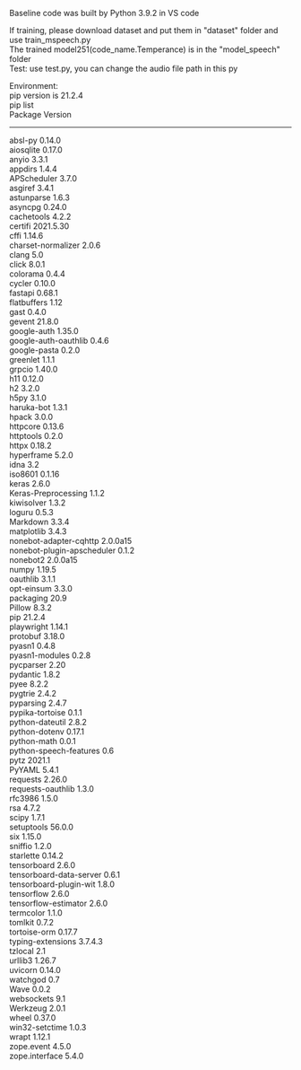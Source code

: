 Baseline code was built by Python 3.9.2 in VS code  
  
If training, please download dataset and put them in "dataset" folder and use train_mspeech.py    
The trained model251(code_name.Temperance) is in the "model_speech" folder  
Test: use test.py, you can change the audio file path in this py  
  
Environment:  
pip version is 21.2.4  
pip list  
Package                    Version  
-------------------------- ---------  
absl-py                    0.14.0  
aiosqlite                  0.17.0  
anyio                      3.3.1  
appdirs                    1.4.4  
APScheduler                3.7.0  
asgiref                    3.4.1  
astunparse                 1.6.3  
asyncpg                    0.24.0  
cachetools                 4.2.2  
certifi                    2021.5.30  
cffi                       1.14.6  
charset-normalizer         2.0.6  
clang                      5.0  
click                      8.0.1  
colorama                   0.4.4  
cycler                     0.10.0  
fastapi                    0.68.1  
flatbuffers                1.12  
gast                       0.4.0  
gevent                     21.8.0  
google-auth                1.35.0  
google-auth-oauthlib       0.4.6  
google-pasta               0.2.0  
greenlet                   1.1.1  
grpcio                     1.40.0  
h11                        0.12.0  
h2                         3.2.0  
h5py                       3.1.0  
haruka-bot                 1.3.1  
hpack                      3.0.0  
httpcore                   0.13.6  
httptools                  0.2.0  
httpx                      0.18.2  
hyperframe                 5.2.0  
idna                       3.2  
iso8601                    0.1.16  
keras                      2.6.0  
Keras-Preprocessing        1.1.2  
kiwisolver                 1.3.2  
loguru                     0.5.3  
Markdown                   3.3.4  
matplotlib                 3.4.3  
nonebot-adapter-cqhttp     2.0.0a15  
nonebot-plugin-apscheduler 0.1.2  
nonebot2                   2.0.0a15  
numpy                      1.19.5  
oauthlib                   3.1.1  
opt-einsum                 3.3.0  
packaging                  20.9  
Pillow                     8.3.2  
pip                        21.2.4  
playwright                 1.14.1  
protobuf                   3.18.0  
pyasn1                     0.4.8  
pyasn1-modules             0.2.8  
pycparser                  2.20  
pydantic                   1.8.2  
pyee                       8.2.2  
pygtrie                    2.4.2  
pyparsing                  2.4.7  
pypika-tortoise            0.1.1  
python-dateutil            2.8.2  
python-dotenv              0.17.1  
python-math                0.0.1  
python-speech-features     0.6  
pytz                       2021.1  
PyYAML                     5.4.1  
requests                   2.26.0  
requests-oauthlib          1.3.0  
rfc3986                    1.5.0  
rsa                        4.7.2  
scipy                      1.7.1  
setuptools                 56.0.0  
six                        1.15.0  
sniffio                    1.2.0  
starlette                  0.14.2  
tensorboard                2.6.0  
tensorboard-data-server    0.6.1  
tensorboard-plugin-wit     1.8.0  
tensorflow                 2.6.0  
tensorflow-estimator       2.6.0  
termcolor                  1.1.0  
tomlkit                    0.7.2  
tortoise-orm               0.17.7  
typing-extensions          3.7.4.3  
tzlocal                    2.1  
urllib3                    1.26.7  
uvicorn                    0.14.0  
watchgod                   0.7  
Wave                       0.0.2  
websockets                 9.1  
Werkzeug                   2.0.1  
wheel                      0.37.0  
win32-setctime             1.0.3  
wrapt                      1.12.1  
zope.event                 4.5.0  
zope.interface             5.4.0  
